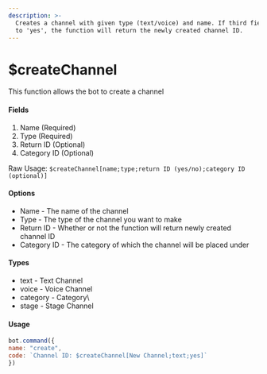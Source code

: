 ```yaml
---
description: >-
  Creates a channel with given type (text/voice) and name. If third field is set
  to 'yes', the function will return the newly created channel ID.
---
```


# $createChannel

This function allows the bot to create a channel

#### Fields

1. Name \(Required\)
2. Type \(Required\)
3. Return ID \(Optional\)
4. Category ID \(Optional\)

Raw Usage: `$createChannel[name;type;return ID (yes/no);category ID (optional)]`

#### Options

* Name - The name of the channel
* Type - The type of the channel you want to make
* Return ID - Whether or not the function will return newly created channel ID
* Category ID - The category of which the channel will be placed under

#### Types

* text - Text Channel
* voice - Voice Channel
* category - Category\
* stage - Stage Channel

#### Usage

```javascript
bot.command({
name: "create",
code: `Channel ID: $createChannel[New Channel;text;yes]`
})
```

